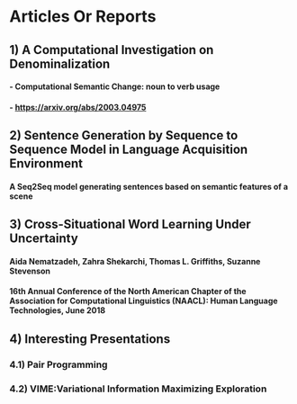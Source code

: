 # Articles Or Reports

## 1) A Computational Investigation on Denominalization
#### - Computational Semantic Change: noun to verb usage
#### - https://arxiv.org/abs/2003.04975

## 2) Sentence Generation by Sequence to Sequence Model in Language Acquisition Environment
#### A Seq2Seq model generating sentences based on semantic features of a scene

## 3) Cross-Situational Word Learning Under Uncertainty
#### Aida Nematzadeh, Zahra Shekarchi, Thomas L. Griffiths, Suzanne Stevenson
#### 16th Annual Conference of the North American Chapter of the Association for Computational Linguistics (NAACL): Human Language Technologies, June 2018

## 4) Interesting Presentations
### 4.1) Pair Programming
### 4.2) VIME:Variational Information Maximizing Exploration

